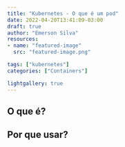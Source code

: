 ```yaml
---
title: "Kubernetes - O que é um pod"
date: 2022-04-20T13:41:09-03:00
draft: true
author: "Emerson Silva"
resources:
- name: "featured-image"
  src: "featured-image.png"

tags: ["kubernetes"]
categories: ["Containers"]

lightgallery: true
---
```




## O que é?



## Por que usar?




